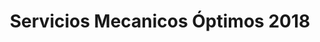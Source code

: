 ---
title: "Servicios Mecanicos Óptimos 2018"
url: /caracas/servicios-mecanicos-optimos-2018/
shop: Autowerkstatt
---